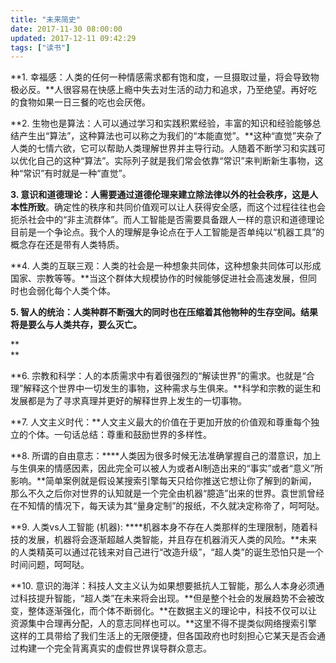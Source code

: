 ```yaml
---
title: "未来简史"
date: 2017-11-30 08:00:00
updated: 2017-12-11 09:42:29
tags: ["读书"]
---
```

  

**1\. 幸福感：人类的任何一种情感需求都有饱和度，一旦摄取过量，将会导致物极必反。**人很容易在快感上瘾中失去对生活的动力和追求，乃至绝望。再好吃的食物如果一日三餐的吃也会厌倦。  

  

**2\. 生物也是算法：人可以通过学习和实践积累经验，丰富的知识和经验能够总结产生出“算法”，这种算法也可以称之为我们的“本能直觉”。**这种“直觉”夹杂了人类的七情六欲，它可以帮助人类理解世界并主导行动。人随着不断学习和实践可以优化自己的这种“算法”。实际列子就是我们常会依靠“常识”来判断新生事物，这种“常识”有时就是一种“直觉”。

  

**3\. 意识和道德理论：人需要通过道德伦理来建立除法律以外的社会秩序，这是人本性所致**。确定性的秩序和共同价值观可以让人获得安全感，而这个过程往往也会扼杀社会中的“非主流群体”。而人工智能是否需要具备跟人一样的意识和道德理论目前是一个争论点。我个人的理解是争论点在于人工智能是否单纯以“机器工具”的概念存在还是带有人类特质。

  

**4\. 人类的互联三观：人类的社会是一种想象共同体，这种想象共同体可以形成国家、宗教等等。**当这个群体大规模协作的时候能够促进社会高速发展，但同时也会弱化每个人类个体。

  

**5\. 智人的统治：人类种群不断强大的同时也在压缩着其他物种的生存空间。结果将是要么与人类共存，要么灭亡。**

**  
**

**6\. 宗教和科学：人的本质需求中有着很强烈的“解读世界”的需求。也就是“合理”解释这个世界中一切发生的事物，这种需求与生俱来。**科学和宗教的诞生和发展都是为了寻求真理并更好的解释世界上发生的一切事物。

  

**7\. 人文主义时代：**人文主义最大的价值在于更加开放的价值观和尊重每个独立的个体。一句话总结：尊重和鼓励世界的多样性。

  

**8\. 所谓的自由意志：****人类因为很多时候无法准确掌握自己的潜意识，加上与生俱来的情感因素，因此完全可以被人为或者AI制造出来的“事实”或者“意义”所影响。**简单案例就是假设某搜索引擎每天只给你推送它想让你了解到的新闻，那么不久之后你对世界的认知就是一个完全由机器“臆造”出来的世界。袁世凯曾经在不知情的情况下，每天读为其“量身定制”的报纸，不久就决定称帝了，呵呵哒。

  

**9\. 人类vs人工智能 (机器): ****机器本身不存在人类那样的生理限制，随着科技的发展，机器将会逐渐超越人类智能，并且存在机器消灭人类的风险。**未来的人类精英可以通过花钱来对自己进行“改造升级”，“超人类”的诞生恐怕只是一个时间问题，呵呵哒。

  

**10\. 意识的海洋：科技人文主义认为如果想要抵抗人工智能，那么人本身必须通过科技提升智能，“超人类”在未来将会出现。**但是整个社会的发展趋势不会被改变，整体逐渐强化，而个体不断弱化。**在数据主义的理论中，科技不仅可以让资源集中合理再分配，人的意志同样也可以。**这里不得不提类似网络搜索引擎这样的工具带给了我们生活上的无限便捷，但各国政府也时刻担心它某天是否会通过构建一个完全背离真实的虚假世界误导群众意志。

